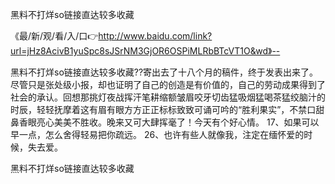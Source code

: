 黑料不打烊so链接直达较多收藏

《最/新/观/看/入/口👉http://www.baidu.com/link?url=jHz8AcivB1yuSpc8sJSrNM3GjOR6OSPiMLRbBTcVT1O&wd》--

黑料不打烊so链接直达较多收藏??寄出去了十八个月的稿件，终于发表出来了。尽管只是张处级小报，却也证明了自己的创造是有价值的，自己的劳动成果得到了社会的承认。回想那挑灯夜战挥汗笔耕缩额皱眉咬牙切齿猛吸烟猛喝茶猛绞脑汁的时辰，轻轻抚摩着这有眉有眼方方正正标标致致可诵可吟的“胜利果实”，不禁口甜鼻香眼亮心美美不胜收。晚来又可大肆挥毫了！今天有个好心情。
	17、如果可以早一点，怎么舍得轻易把你疏远。
	26、也许有些人就像我，注定在缅怀爱的时候，失去爱。





黑料不打烊so链接直达较多收藏
